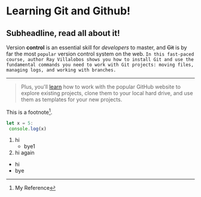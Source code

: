 # Learning Git and Github!
## Subheadline, read all about it!

Version **control** is an essential skill for *developers* to master, and ~~Git~~ is by far the most `popular` version control system on the web. ```In this fast-paced course, author Ray Villalobos shows you how to install Git and use the fundamental commands you need to work with Git projects: moving files, managing logs, and working with branches.```

***

> Plus, you'll [learn](https.//linkedin.com) how to work with the popular GitHub website to explore existing projects, clone them to your local hard drive, and use them as templates for your new projects.

This is a footnote[^1]. 
[^1]: My Reference



```js
let x = 5:
 console.log(x)
```

1. hi
   * bye1
1. hi again

- hi
- bye
